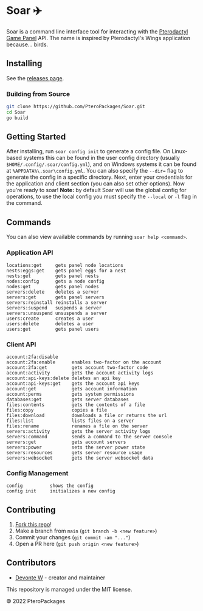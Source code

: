 # Soar ✈️
Soar is a command line interface tool for interacting with the [Pterodactyl Game Panel](https://pterodactyl.io) API. The name is inspired by Pterodactyl's Wings application because... birds.

## Installing
See the [releases page](https://github.com/PteroPackages/Soar/releases).

### Building from Source
```bash
git clone https://github.com/PteroPackages/Soar.git
cd Soar
go build
```

## Getting Started
After installing, run `soar config init` to generate a config file. On Linux-based systems this can be found in the user config directory (usually `$HOME/.config/.soar/config.yml`), and on Windows systems it can be found at `%APPDATA%\.soar\config.yml`. You can also specify the `--dir=` flag to generate the config in a specific directory. Next, enter your credentials for the application and client section (you can also set other options). Now you're ready to soar! **Note:** by default Soar will use the global config for operations, to use the local config you must specify the `--local` or `-l` flag in the command.

## Commands
You can also view available commands by running `soar help <command>`.

### Application API
```
locations:get     gets panel node locations
nests:eggs:get    gets panel eggs for a nest
nests:get         gets panel nests
nodes:config      gets a node config
nodes:get         gets panel nodes
servers:delete    deletes a server
servers:get       gets panel servers
servers:reinstall reinstalls a server
servers:suspend   suspends a server
servers:unsuspend unsuspends a server
users:create      creates a user
users:delete      deletes a user
users:get         gets panel users
```

### Client API
```
account:2fa:disable
account:2fa:enable      enables two-factor on the account
account:2fa:get         gets account two-factor code
account:activity        gets the account activity logs
account:api-keys:delete deletes an api key
account:api-keys:get    gets the account api keys
account:get             gets account information
account:perms           gets system permissions
databases:get           gets server databases
files:contents          gets the contents of a file
files:copy              copies a file
files:download          downloads a file or returns the url
files:list              lists files on a server
files:rename            renames a file on the server
servers:activity        gets the server activity logs
servers:command         sends a command to the server console
servers:get             gets account servers
servers:power           sets the server power state
servers:resources       gets server resource usage
servers:websocket       gets the server websocket data
```

### Config Management
```
config          shows the config
config init     initializes a new config
```

## Contributing
1. [Fork this repo](https://github.com/PteroPackages/Soar/fork)!
2. Make a branch from `main` (`git branch -b <new feature>`)
3. Commit your changes (`git commit -am "..."`)
4. Open a PR here (`git push origin <new feature>`)

## Contributors
* [Devonte W](https://github.com/devnote-dev) - creator and maintainer

This repository is managed under the MIT license.

© 2022 PteroPackages
